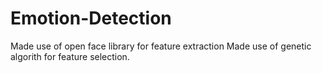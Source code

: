 # Emotion-Detection

Made use of open face library for feature extraction
Made use of genetic algorith for feature selection.
